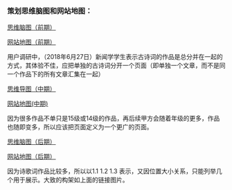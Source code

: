### 策划思维脑图和网站地图：

 [思维脑图（前期）](http://naotu.baidu.com/file/ad430c54b57a1c79aba3fae27d26d050)
 
 [网站地图（前期）](https://www.processon.com/view/link/5b34e2b8e4b063f71f4dc974)
 
用户调研中，（2018年6月27日）新闻学学生表示古诗词的作品是总分并在一起的方式，其体验不佳，应把单独的古诗词分开一个页面（即单独一个文章，而不是同一个作品下的所有文章汇集在一起）

[思维导图（中期）](http://naotu.baidu.com/file/792e928153293d463111a1d8ba24a5df?token=59709cd594dde619)

[网站地图(中期)](https://www.processon.com/view/link/5b34f248e4b0d97b02466507)
 
因为很多作品不单只是15级或14级的作品，再后续甲方会随着年级的更多，作品也随即变多，所以应该把页面定义为一个更广的页面。

[思维脑图（后期）](http://naotu.baidu.com/file/25bd2344717f4a0a109137dd88e69cf7?token=53621f65167afc58)

[网站地图（后期）](https://www.processon.com/view/link/5b3b8a79e4b05e9395c0d07b)
 

因为诗歌词作品比较多，所以以1.1  1.2 1.3 表示，又因位置大小关系，只能列举几个用于展示。大致的构架如上面的链接图片。



